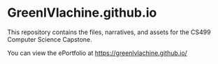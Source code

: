 # GreenlVlachine.github.io
This repository contains the files, narratives, and assets for the CS499 Computer Science Capstone.

You can view the ePortfolio at https://greenlvlachine.github.io/
